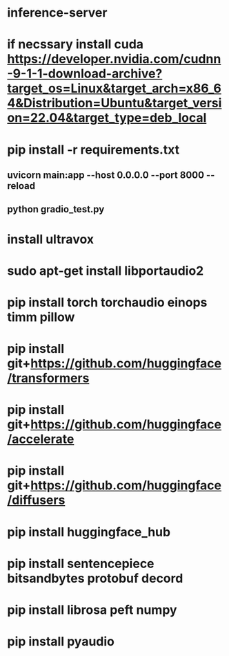 # inference-server
# if necssary install cuda https://developer.nvidia.com/cudnn-9-1-1-download-archive?target_os=Linux&target_arch=x86_64&Distribution=Ubuntu&target_version=22.04&target_type=deb_local
# pip install -r requirements.txt
## uvicorn main:app --host 0.0.0.0 --port 8000 --reload

## python gradio_test.py
# install ultravox 
# sudo apt-get install libportaudio2

# pip install torch torchaudio einops timm pillow
# pip install git+https://github.com/huggingface/transformers
# pip install git+https://github.com/huggingface/accelerate
# pip install git+https://github.com/huggingface/diffusers
# pip install huggingface_hub
# pip install sentencepiece bitsandbytes protobuf decord
#  pip install librosa peft numpy
#  pip install pyaudio

